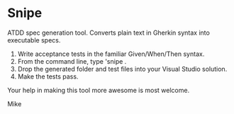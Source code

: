 Snipe
=====

ATDD spec generation tool. Converts plain text in Gherkin syntax into executable specs.

1. Write acceptance tests in the familiar Given/When/Then syntax.
2. From the command line, type 'snipe <inputPath> <outputPath>.
3. Drop the generated folder and test files into your Visual Studio solution.
4. Make the tests pass.

Your help in making this tool more awesome is most welcome.

Mike
